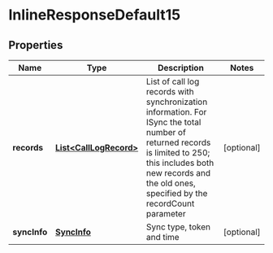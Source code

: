 
# InlineResponseDefault15

## Properties
Name | Type | Description | Notes
------------ | ------------- | ------------- | -------------
**records** | [**List&lt;CallLogRecord&gt;**](CallLogRecord.md) | List of call log records with synchronization information. For ISync the total number of returned records is limited to 250; this includes both new records and the old ones, specified by the recordCount parameter |  [optional]
**syncInfo** | [**SyncInfo**](SyncInfo.md) | Sync type, token and time |  [optional]



